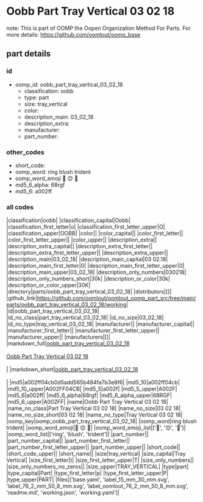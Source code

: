 # Oobb Part Tray Vertical 03 02 18  

note: This is part of OOMP the Oopen Organization Method For Parts. For more details: https://github.com/oomlout/oomp_base

##  part details





### id
* oomp_id: oobb_part_tray_vertical_03_02_18
  * classification: oobb
  * type: part
  * size: tray_vertical
  * color: 
  * description_main: 03_02_18
  * description_extra: 
  * manufacturer: 
  * part_number: 

### other_codes
* short_code: 
* oomp_word: ring blush trident
* oomp_word_emoji :ring: :blush: :trident:
* md5_6_alpha: 68rgf
* md5_6: a002ff

### all codes 
|classification|oobb|
|classification_capital|Oobb|
|classification_first_letter|o|
|classification_first_letter_upper|O|
|classification_upper|OOBB|
|color||
|color_capital||
|color_first_letter||
|color_first_letter_upper||
|color_upper||
|description_extra||
|description_extra_capital||
|description_extra_first_letter||
|description_extra_first_letter_upper||
|description_extra_upper||
|description_main|03_02_18|
|description_main_capital|03 02.18|
|description_main_first_letter|0|
|description_main_first_letter_upper|0|
|description_main_upper|03_02_18|
|description_only_numbers|030218|
|description_only_numbers_short|30k|
|description_or_color|30k|
|description_or_color_upper|30K|
|directory|parts/oobb_part_tray_vertical_03_02_18|
|distributors|[]|
|github_link|https://github.com/oomlout/oomlout_oomp_part_src/tree/main/parts/oobb_part_tray_vertical_03_02_18/working|
|id|oobb_part_tray_vertical_03_02_18|
|id_no_class|part_tray_vertical_03_02_18|
|id_no_size|03_02_18|
|id_no_type|tray_vertical_03_02_18|
|manufacturer||
|manufacturer_capital||
|manufacturer_first_letter||
|manufacturer_first_letter_upper||
|manufacturer_upper||
|manufacturers|[]|
|markdown_full|[oobb_part_tray_vertical_03_02_18](https://github.com/oomlout/oomlout_oomp_part_src/tree/main/parts/oobb_part_tray_vertical_03_02_18/working)<br>[](https://github.com/oomlout/oomlout_oomp_part_src/tree/main/parts/oobb_part_tray_vertical_03_02_18/working)<br>[Oobb Part Tray Vertical 03 02 18](https://github.com/oomlout/oomlout_oomp_part_src/tree/main/parts/oobb_part_tray_vertical_03_02_18/working)<br><br>|
|markdown_short|[oobb_part_tray_vertical_03_02_18](https://github.com/oomlout/oomlout_oomp_part_src/tree/main/parts/oobb_part_tray_vertical_03_02_18/working)<br><br>|
|md5|a002ff04cb0d5add565b484fa7b3e8f6|
|md5_10|a002ff04cb|
|md5_10_upper|A002FF04CB|
|md5_5|a002f|
|md5_5_upper|A002F|
|md5_6|a002ff|
|md5_6_alpha|68rgf|
|md5_6_alpha_upper|68RGF|
|md5_6_upper|A002FF|
|name|Oobb Part Tray Vertical 03 02 18|
|name_no_class|Part Tray Vertical 03 02 18|
|name_no_size|03 02 18|
|name_no_size_short|03 02 18|
|name_no_type|Tray Vertical 03 02 18|
|oomp_key|oomp_oobb_part_tray_vertical_03_02_18|
|oomp_word|ring blush trident|
|oomp_word_emoji|:ring: :blush: :trident:|
|oomp_word_emoji_list|[':ring:', ':blush:', ':trident:']|
|oomp_word_list|['ring', 'blush', 'trident']|
|part_number||
|part_number_capital||
|part_number_first_letter||
|part_number_first_letter_upper||
|part_number_upper||
|short_code||
|short_code_upper||
|short_name||
|size|tray_vertical|
|size_capital|Tray Vertical|
|size_first_letter|t|
|size_first_letter_upper|T|
|size_only_numbers||
|size_only_numbers_no_zeros||
|size_upper|TRAY_VERTICAL|
|type|part|
|type_capital|Part|
|type_first_letter|p|
|type_first_letter_upper|P|
|type_upper|PART|
|files|['base.yaml', 'label_15_mm_30_mm.svg', 'label_76_2_mm_50_8_mm.svg', 'label_oomlout_76_2_mm_50_8_mm.svg', 'readme.md', 'working.json', 'working.yaml']|
